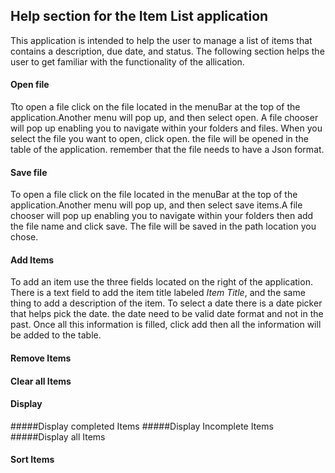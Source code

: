 ## Help section for the Item List application
This application is intended to help the user to manage a list of items that contains a description, due date, and status. The following section helps the user to get familiar with the functionality of the allication.

#### Open file
Tto open a file click on the file located in the menuBar at the top of the application.Another menu will pop up, and then select open. A file chooser will pop up enabling you to navigate within your folders and files. When you select the file you want to open, click open. the file will be opened in the table of the application. remember that the file needs to have a Json format.
#### Save file
To open a file click on the file located in the menuBar at the top of the application.Another menu will pop up, and then select save items.A file chooser will pop up enabling you to navigate within your folders then add the file name and click save. The file will be saved in the path location you chose.
#### Add Items
 To add an item use the three fields located on the right of the application. There is a text field to add the item title labeled *Item Title*, and the same thing to add a description of the item. To select a date there is a date picker that helps pick the date. the date need to be valid date format and not in the past. Once all this information is filled, click add then all the information will be added to the table.
#### Remove Items

#### Clear all Items
#### Display
#####Display completed Items
#####Display Incomplete Items
#####Display all Items
#### Sort Items